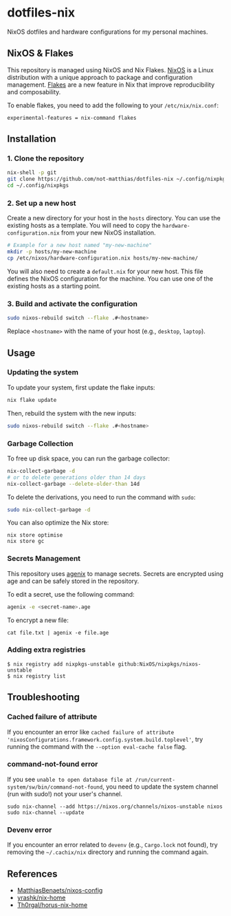 # dotfiles-nix

NixOS dotfiles and hardware configurations for my personal machines.

##  NixOS & Flakes

This repository is managed using NixOS and Nix Flakes. [NixOS](https://nixos.org/) is a Linux distribution with a unique approach to package and configuration management. [Flakes](https://nixos.wiki/wiki/Flakes) are a new feature in Nix that improve reproducibility and composability.

To enable flakes, you need to add the following to your `/etc/nix/nix.conf`:

```
experimental-features = nix-command flakes
```

## Installation

### 1. Clone the repository

```bash
nix-shell -p git
git clone https://github.com/not-matthias/dotfiles-nix ~/.config/nixpkgs
cd ~/.config/nixpkgs
```

### 2. Set up a new host

Create a new directory for your host in the `hosts` directory. You can use the existing hosts as a template. You will need to copy the `hardware-configuration.nix` from your new NixOS installation.

```bash
# Example for a new host named "my-new-machine"
mkdir -p hosts/my-new-machine
cp /etc/nixos/hardware-configuration.nix hosts/my-new-machine/
```

You will also need to create a `default.nix` for your new host. This file defines the NixOS configuration for the machine. You can use one of the existing hosts as a starting point.

### 3. Build and activate the configuration

```bash
sudo nixos-rebuild switch --flake .#<hostname>
```

Replace `<hostname>` with the name of your host (e.g., `desktop`, `laptop`).

## Usage

### Updating the system

To update your system, first update the flake inputs:

```bash
nix flake update
```

Then, rebuild the system with the new inputs:

```bash
sudo nixos-rebuild switch --flake .#<hostname>
```

### Garbage Collection

To free up disk space, you can run the garbage collector:

```bash
nix-collect-garbage -d
# or to delete generations older than 14 days
nix-collect-garbage --delete-older-than 14d
```

To delete the derivations, you need to run the command with `sudo`:

```bash
sudo nix-collect-garbage -d
```

You can also optimize the Nix store:
```
nix store optimise
nix store gc
```

### Secrets Management

This repository uses [agenix](https://github.com/ryantm/agenix) to manage secrets. Secrets are encrypted using age and can be safely stored in the repository.

To edit a secret, use the following command:

```bash
agenix -e <secret-name>.age
```

To encrypt a new file:
```
cat file.txt | agenix -e file.age
```

### Adding extra registries

```
$ nix registry add nixpkgs-unstable github:NixOS/nixpkgs/nixos-unstable 
$ nix registry list
```

## Troubleshooting

### Cached failure of attribute

If you encounter an error like `cached failure of attribute 'nixosConfigurations.framework.config.system.build.toplevel'`, try running the command with the `--option eval-cache false` flag.

### command-not-found error

If you see `unable to open database file at /run/current-system/sw/bin/command-not-found`, you need to update the system channel (run with sudo!) not your user's channel.

```
sudo nix-channel --add https://nixos.org/channels/nixos-unstable nixos
sudo nix-channel --update
```

### Devenv error

If you encounter an error related to `devenv` (e.g., `Cargo.lock` not found), try removing the `~/.cachix/nix` directory and running the command again.

## References

- [MatthiasBenaets/nixos-config](https://github.com/MatthiasBenaets/nixos-config)
- [yrashk/nix-home](https://github.com/yrashk/nix-home)
- [Th0rgal/horus-nix-home](https://github.com/Th0rgal/horus-nix-home)
